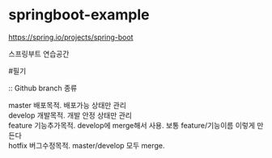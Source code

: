# springboot-example
https://spring.io/projects/spring-boot

스프링부트 연습공간


#필기  

:: Github branch 종류  

master  배포목적. 배포가능 상태만 관리   
develop 개발목적. 개발 안정 상태만 관리   
feature 기능추가목적. develop에 merge해서 사용.  보통 feature/기능이름 이렇게 만든다   
hotfix  버그수정목적. master/develop 모두 merge.   
 
